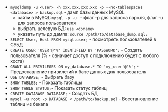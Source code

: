 - `mysqldump -u <user> -h xxx.xxx.xxx.xxx -p --no-tablespaces <database> > backup.sql` - дамп базы данных MySQL
  - зайти в MySQL:`mysql -p -u ` - флаг -p для запроса пароля, флаг -u для запроса пользователя
  - выбрать целевую БД: `use <dbname>`
  - указать путь до дампа: `source /path/to/database_dump.sql;`
- `SELECT User, Host FROM mysql.user;` - посмотреть пользователей в СУБД
- `CREATE USER 'USER'@'%' IDENTIFIED BY 'PASSWORD';` - Создать пользователя (% - означает доступ к подключению будет с любого хоста)
- `GRANT ALL PRIVILEGES ON my_database.* TO 'my_user'@'%';` - Предоставление привилегий к базе данных для пользователя
- `USE DATABASE;` - Выбрать базу
- `SHOW TABLES;` - Показать таблицы
- `SHOW TABLE STATUS;`- Показать статус таблиц
- `CREATE DATABASE DATABASE;` - Создать БД
- `mysql -u root -p DATABASE < /path/to/backup.sql` - Восстановление таблиц из бекапа 
